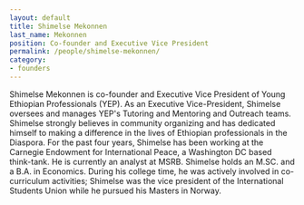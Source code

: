 ```yaml
---
layout: default
title: Shimelse Mekonnen
last_name: Mekonnen
position: Co-founder and Executive Vice President
permalink: /people/shimelse-mekonnen/
category:
- founders
---
```

Shimelse Mekonnen is co-founder and Executive Vice President of Young Ethiopian Professionals (YEP). As an Executive Vice-President, Shimelse oversees and manages YEP's Tutoring and Mentoring and Outreach teams. Shimelse strongly believes in community organizing and has dedicated himself to making a difference in the lives of Ethiopian professionals in the Diaspora. For the past four years, Shimelse has been working at the Carnegie Endowment for International Peace, a Washington DC based think-tank. He is currently an analyst at MSRB. Shimelse holds an M.SC. and a B.A. in Economics. During his college time, he was actively involved in co-curriculum activities; Shimelse was the vice president of the International Students Union while he pursued his Masters in Norway.
